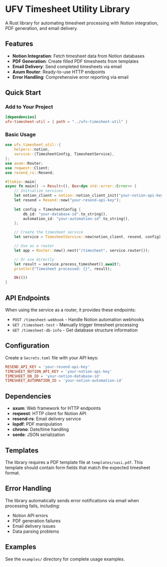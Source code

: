 # UFV Timesheet Utility Library

A Rust library for automating timesheet processing with Notion integration, PDF generation, and email delivery.

## Features

- **Notion Integration**: Fetch timesheet data from Notion databases
- **PDF Generation**: Create filled PDF timesheets from templates
- **Email Delivery**: Send completed timesheets via email
- **Axum Router**: Ready-to-use HTTP endpoints
- **Error Handling**: Comprehensive error reporting via email

## Quick Start

### Add to Your Project

```toml
[dependencies]
ufv-timesheet-util = { path = "../ufv-timesheet-util" }
```

### Basic Usage

```rust
use ufv_timesheet_util::{
    helpers::notion,
    service::{TimesheetConfig, TimesheetService},
};
use axum::Router;
use reqwest::Client;
use resend_rs::Resend;

#[tokio::main]
async fn main() -> Result<(), Box<dyn std::error::Error>> {
    // Initialize services
    let notion_client = notion::notion_client_init("your-notion-api-key".to_string())?;
    let resend = Resend::new("your-resend-api-key");
    
    let config = TimesheetConfig {
        db_id: "your-database-id".to_string(),
        automation_id: "your-automation-id".to_string(),
    };

    // Create the timesheet service
    let service = TimesheetService::new(notion_client, resend, config);

    // Use as a router
    let app = Router::new().nest("/timesheet", service.router());

    // Or use directly
    let result = service.process_timesheet().await?;
    println!("Timesheet processed: {}", result);

    Ok(())
}
```

## API Endpoints

When using the service as a router, it provides these endpoints:

- `POST /timesheet-webhook` - Handle Notion automation webhooks
- `GET /timesheet-test` - Manually trigger timesheet processing  
- `GET /timesheet-db-info` - Get database structure information

## Configuration

Create a `Secrets.toml` file with your API keys:

```toml
RESEND_API_KEY = 'your-resend-api-key'
TIMESHEET_NOTION_API_KEY = 'your-notion-api-key'
TIMESHEET_DB_ID = 'your-notion-database-id'
TIMESHEET_AUTOMATION_ID = 'your-notion-automation-id'
```

## Dependencies

- **axum**: Web framework for HTTP endpoints
- **reqwest**: HTTP client for Notion API
- **resend-rs**: Email delivery service
- **lopdf**: PDF manipulation
- **chrono**: Date/time handling
- **serde**: JSON serialization

## Templates

The library requires a PDF template file at `templates/sasi.pdf`. This template should contain form fields that match the expected timesheet format.

## Error Handling

The library automatically sends error notifications via email when processing fails, including:

- Notion API errors
- PDF generation failures  
- Email delivery issues
- Data parsing problems

## Examples

See the `examples/` directory for complete usage examples.
